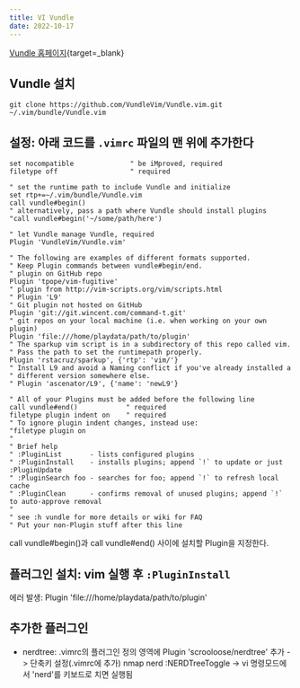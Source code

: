 ```yaml
---
title: VI Vundle
date: 2022-10-17
---
```


[Vundle 홈페이지](https://github.com/VundleVim/Vundle.vim){target=_blank}

## Vundle 설치

`git clone https://github.com/VundleVim/Vundle.vim.git ~/.vim/bundle/Vundle.vim`

## 설정: 아래 코드를 `.vimrc` 파일의 맨 위에 추가한다

```text
set nocompatible              " be iMproved, required
filetype off                  " required

" set the runtime path to include Vundle and initialize
set rtp+=~/.vim/bundle/Vundle.vim
call vundle#begin()
" alternatively, pass a path where Vundle should install plugins
"call vundle#begin('~/some/path/here')

" let Vundle manage Vundle, required
Plugin 'VundleVim/Vundle.vim'

" The following are examples of different formats supported.
" Keep Plugin commands between vundle#begin/end.
" plugin on GitHub repo
Plugin 'tpope/vim-fugitive'
" plugin from http://vim-scripts.org/vim/scripts.html
" Plugin 'L9'
" Git plugin not hosted on GitHub
Plugin 'git://git.wincent.com/command-t.git'
" git repos on your local machine (i.e. when working on your own plugin)
Plugin 'file:///home/playdata/path/to/plugin'
" The sparkup vim script is in a subdirectory of this repo called vim.
" Pass the path to set the runtimepath properly.
Plugin 'rstacruz/sparkup', {'rtp': 'vim/'}
" Install L9 and avoid a Naming conflict if you've already installed a
" different version somewhere else.
" Plugin 'ascenator/L9', {'name': 'newL9'}

" All of your Plugins must be added before the following line
call vundle#end()            " required
filetype plugin indent on    " required
" To ignore plugin indent changes, instead use:
"filetype plugin on
"
" Brief help
" :PluginList       - lists configured plugins
" :PluginInstall    - installs plugins; append `!` to update or just :PluginUpdate
" :PluginSearch foo - searches for foo; append `!` to refresh local cache
" :PluginClean      - confirms removal of unused plugins; append `!` to auto-approve removal
"
" see :h vundle for more details or wiki for FAQ
" Put your non-Plugin stuff after this line
```

call vundle#begin()과 call vundle#end() 사이에 설치할 Plugin을 지정한다.

## 플러그인 설치: vim 실행 후 `:PluginInstall`

에러 발생: Plugin 'file:///home/playdata/path/to/plugin'

## 추가한 플러그인

- nerdtree: .vimrc의 플러그인 정의 영역에 Plugin 'scrooloose/nerdtree' 추가 -> 단축키 설정(.vimrc에 추가) nmap nerd :NERDTreeToggle<CR> -> vi 명령모드에서 'nerd'를 키보드로 치면 실행됨
